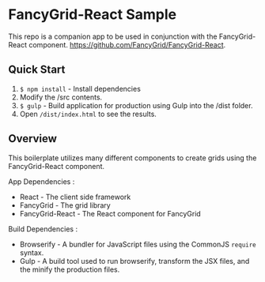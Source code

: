 # FancyGrid-React Sample

This repo is a companion app to be used in conjunction with the FancyGrid-React component. https://github.com/FancyGrid/FancyGrid-React.

## Quick Start

1. `$ npm install` - Install dependencies
2. Modify the /src contents.
3. `$ gulp` - Build application for production using Gulp into the /dist folder.
4. Open `/dist/index.html` to see the results.

## Overview

This boilerplate utilizes many different components to create grids using the FancyGrid-React component.

App Dependencies :

* React - The client side framework
* FancyGrid - The grid library
* FancyGrid-React - The React component for FancyGrid

Build Dependencies :

* Browserify - A bundler for JavaScript files using the CommonJS `require` syntax.
* Gulp - A build tool used to run browserify, transform the JSX files, and the minify the production files.